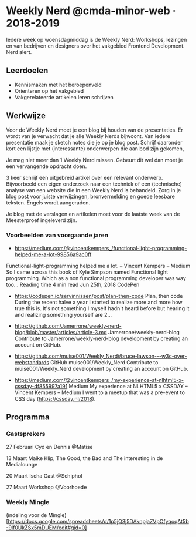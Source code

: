 # Weekly Nerd @cmda-minor-web · 2018-2019

Iedere week op woensdagmiddag is de Weekly Nerd: Workshops, lezingen en van bedrijven en designers over het vakgebied Frontend Development. Nerd alert.

## Leerdoelen
- Kennismaken met het beroepenveld
- Orienteren op het vakgebied
- Vakgerelateerde artikelen leren schrijven

## Werkwijze

Voor de Weekly Nerd moet je een blog bij houden van de presentaties. Er wordt van je verwacht dat je alle Weekly Nerds bijwoont. Van iedere presentatie maak je sketch notes die je op je blog post. Schrijf daaronder kort een lijstje met (interessante) onderwerpen die aan bod zijn gekomen,

Je mag niet meer dan 1 Weekly Nerd missen. Gebeurt dit wel dan moet je een vervangende opdracht doen.

3 keer schrijf een uitgebreid artikel over een relevant onderwerp. Bijvoorbeeld een eigen onderzoek naar een techniek of een (technische) analyse van een website die in een Weekly Nerd is behandeld. Zorg in je blog post voor juiste verwijzingen, bronvermelding en goede leesbare teksten. Engels wordt aangeraden.

Je blog met de verslagen en artikelen moet voor de laatste week van de Meesterproef ingeleverd zijn.

### Voorbeelden van voorgaande jaren

* https://medium.com/@vincentkempers_/functional-light-programming-helped-me-a-lot-99856a9ac0ff

Functional-light-programming helped me a lot. – Vincent Kempers – Medium
So I came across this book of Kyle Simpson named Functional light programming. Which as a non functional programming developer was way too…
Reading time
4 min read
Jun 25th, 2018
CodePen

* https://codepen.io/servinnissen/post/plan-then-code
Plan, then code
During the recent halve a year I started to realize more and more how true this is. It's not something I myself hadn't heard before but hearing it and realizing something yourself are 2...


* https://github.com/Jamerrone/weekly-nerd-blog/blob/master/articles/article-3.md
Jamerrone/weekly-nerd-blog
Contribute to Jamerrone/weekly-nerd-blog development by creating an account on GitHub.

* https://github.com/muise001/Weekly_Nerd#bruce-lawson---w3c-over-webstandards
GitHub
muise001/Weekly_Nerd
Contribute to muise001/Weekly_Nerd development by creating an account on GitHub.

* https://medium.com/@vincentkempers_/my-experience-at-nlhtml5-x-cssday-df855997a191
Medium
My experience at NLHTML5 x CSSDAY – Vincent Kempers – Medium
I went to a meetup that was a pre-event to CSS day (https://cssday.nl/2018).


## Programma

### Gastsprekers

27 Februari Cyd en Dennis @Matise

13 Maart Maike Klip, The Good, the Bad and The interesting in de Medialounge

20 Maart Ischa Gast @Schiphol

27 Maart Workshop @Voorhoede


### Weekly Mingle

(indeling voor de Mingle)[https://docs.google.com/spreadsheets/d/1p5jQ3j5DAknpjaZVpOfyqoqAt5b-9lf0UkZSx5mDUEM/edit#gid=0]
